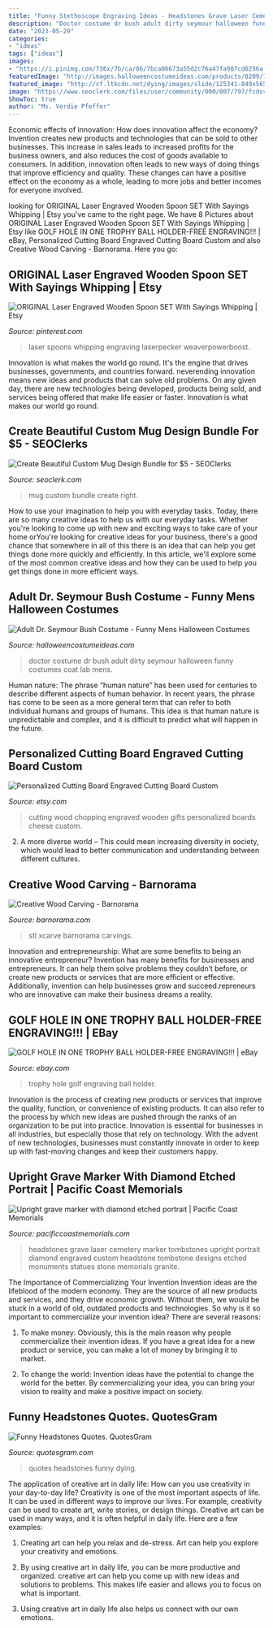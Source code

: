 ```yaml
---
title: "Funny Stethoscope Engraving Ideas - Headstones Grave Laser Cemetery Marker Tombstones Upright Portrait Diamond Engraved Custom Headstone Tombstone Designs Etched Monuments Statues Stone Memorials Granite"
description: "Doctor costume dr bush adult dirty seymour halloween funny costumes coat lab mens"
date: "2023-05-29"
categories:
- "ideas"
tags: ["ideas"]
images:
- "https://i.pinimg.com/736x/7b/ca/06/7bca06673a55d2c76a47fa987cd0256a.jpg"
featuredImage: "http://images.halloweencostumeideas.com/products/8209/1-1/adult-dr-seymour-bush-costume.jpg"
featured_image: "http://cf.ltkcdn.net/dying/images/slide/125341-849x565r1-funny2.jpg"
image: "https://www.seoclerk.com/files/user/community/000/007/797/fcdsvsbfrfd.1537820595.jpg"
ShowToc: true
author: "Ms. Verdie Pfeffer"
---
```



Economic effects of innovation: How does innovation affect the economy?
Invention creates new products and technologies that can be sold to other businesses. This increase in sales leads to increased profits for the business owners, and also reduces the cost of goods available to consumers. In addition, innovation often leads to new ways of doing things that improve efficiency and quality. These changes can have a positive effect on the economy as a whole, leading to more jobs and better incomes for everyone involved.

	

		
looking for ORIGINAL Laser Engraved Wooden Spoon SET With Sayings Whipping | Etsy you've came to the right page. We have 8 Pictures about ORIGINAL Laser Engraved Wooden Spoon SET With Sayings Whipping | Etsy like GOLF HOLE IN ONE TROPHY BALL HOLDER-FREE ENGRAVING!!! | eBay, Personalized Cutting Board Engraved Cutting Board Custom and also Creative Wood Carving - Barnorama. Here you go:
		
    
## ORIGINAL Laser Engraved Wooden Spoon SET With Sayings Whipping | Etsy

<img loading=lazy src="https://i.pinimg.com/736x/7b/ca/06/7bca06673a55d2c76a47fa987cd0256a.jpg" onerror="this.onerror=null;this.src='https://tse3.mm.bing.net/th?id=OIP.oel9ShBIHnKC7GnwH4_C3gHaHa&amp;pid=15.1';" alt="ORIGINAL Laser Engraved Wooden Spoon SET With Sayings Whipping | Etsy">

_Source: pinterest.com_

>laser spoons whipping engraving laserpecker weaverpowerboost. 

	

Innovation is what makes the world go round. It's the engine that drives businesses, governments, and countries forward. neverending innovation means new ideas and products that can solve old problems. On any given day, there are new technologies being developed, products being sold, and services being offered that make life easier or faster. Innovation is what makes our world go round.

    
## Create Beautiful Custom Mug Design Bundle For $5 - SEOClerks

<img loading=lazy src="https://www.seoclerk.com/files/user/community/000/007/797/fcdsvsbfrfd.1537820595.jpg" onerror="this.onerror=null;this.src='https://tse4.mm.bing.net/th?id=OIP.ODQTsB30-s9_kKU_dbQl7wHaFG&amp;pid=15.1';" alt="Create Beautiful Custom Mug Design Bundle for $5 - SEOClerks">

_Source: seoclerk.com_

>mug custom bundle create right. 

	

How to use your imagination to help you with everyday tasks.
Today, there are so many creative ideas to help us with our everyday tasks. Whether you're looking to come up with new and exciting ways to take care of your home orYou're looking for creative ideas for your business, there's a good chance that somewhere in all of this there is an idea that can help you get things done more quickly and efficiently. In this article, we'll explore some of the most common creative ideas and how they can be used to help you get things done in more efficient ways.

    
## Adult Dr. Seymour Bush Costume - Funny Mens Halloween Costumes

<img loading=lazy src="http://images.halloweencostumeideas.com/products/8209/1-1/adult-dr-seymour-bush-costume.jpg" onerror="this.onerror=null;this.src='https://tse3.mm.bing.net/th?id=OIP.SYKP632MQgCL8ciHIODV0QHaKl&amp;pid=15.1';" alt="Adult Dr. Seymour Bush Costume - Funny Mens Halloween Costumes">

_Source: halloweencostumeideas.com_

>doctor costume dr bush adult dirty seymour halloween funny costumes coat lab mens. 

	

Human nature:
The phrase “human nature” has been used for centuries to describe different aspects of human behavior. In recent years, the phrase has come to be seen as a more general term that can refer to both individual humans and groups of humans. This idea is that human nature is unpredictable and complex, and it is difficult to predict what will happen in the future.

    
## Personalized Cutting Board Engraved Cutting Board Custom

<img loading=lazy src="https://img0.etsystatic.com/173/0/12897570/il_570xN.1128883504_876x.jpg" onerror="this.onerror=null;this.src='https://tse2.mm.bing.net/th?id=OIP.bMDsXtHtWnLEG-__9WepQQHaFU&amp;pid=15.1';" alt="Personalized Cutting Board Engraved Cutting Board Custom">

_Source: etsy.com_

>cutting wood chopping engraved wooden gifts personalized boards cheese custom. 

	

2. A more diverse world – This could mean increasing diversity in society, which would lead to better communication and understanding between different cultures.

    
## Creative Wood Carving - Barnorama

<img loading=lazy src="https://www.barnorama.com/wp-content/images/2011/02/m31/03.jpg" onerror="this.onerror=null;this.src='https://tse3.mm.bing.net/th?id=OIP.sMWOf8pFX93jB40boeNraAHaFj&amp;pid=15.1';" alt="Creative Wood Carving - Barnorama">

_Source: barnorama.com_

>stl xcarve barnorama carvings. 

	

Innovation and entrepreneurship: What are some benefits to being an innovative entrepreneur?
Invention has many benefits for businesses and entrepreneurs. It can help them solve problems they couldn’t before, or create new products or services that are more efficient or effective. Additionally, invention can help businesses grow and succeed.repreneurs who are innovative can make their business dreams a reality.

    
## GOLF HOLE IN ONE TROPHY BALL HOLDER-FREE ENGRAVING!!! | EBay

<img loading=lazy src="http://i.ebayimg.com/images/i/131292159115-0-1/s-l1000.jpg" onerror="this.onerror=null;this.src='https://tse1.mm.bing.net/th?id=OIP.uWJb4_UTIm620PpapO-u0gHaJ4&amp;pid=15.1';" alt="GOLF HOLE IN ONE TROPHY BALL HOLDER-FREE ENGRAVING!!! | eBay">

_Source: ebay.com_

>trophy hole golf engraving ball holder. 

	

Innovation is the process of creating new products or services that improve the quality, function, or convenience of existing products. It can also refer to the process by which new ideas are pushed through the ranks of an organization to be put into practice. Innovation is essential for businesses in all industries, but especially those that rely on technology. With the advent of new technologies, businesses must constantly innovate in order to keep up with fast-moving changes and keep their customers happy.

    
## Upright Grave Marker With Diamond Etched Portrait | Pacific Coast Memorials

<img loading=lazy src="https://pacificcoastmemorials.com/images/portfolio/IMG_0959.JPG" onerror="this.onerror=null;this.src='https://tse2.mm.bing.net/th?id=OIP.ceqGmZI2ftlZhYyzwNKpEQHaH0&amp;pid=15.1';" alt="Upright grave marker with diamond etched portrait | Pacific Coast Memorials">

_Source: pacificcoastmemorials.com_

>headstones grave laser cemetery marker tombstones upright portrait diamond engraved custom headstone tombstone designs etched monuments statues stone memorials granite. 

	

The Importance of Commercializing Your Invention
Invention ideas are the lifeblood of the modern economy. They are the source of all new products and services, and they drive economic growth. Without them, we would be stuck in a world of old, outdated products and technologies.
So why is it so important to commercialize your invention idea? There are several reasons:

1. To make money: Obviously, this is the main reason why people commercialize their invention ideas. If you have a great idea for a new product or service, you can make a lot of money by bringing it to market.

2. To change the world: Invention ideas have the potential to change the world for the better. By commercializing your idea, you can bring your vision to reality and make a positive impact on society.


    
## Funny Headstones Quotes. QuotesGram

<img loading=lazy src="http://cf.ltkcdn.net/dying/images/slide/125341-849x565r1-funny2.jpg" onerror="this.onerror=null;this.src='https://tse3.mm.bing.net/th?id=OIP.jnBfsP0MicCWfAnL9zLzuQHaE7&amp;pid=15.1';" alt="Funny Headstones Quotes. QuotesGram">

_Source: quotesgram.com_

>quotes headstones funny dying. 

	

The application of creative art in daily life: How can you use creativity in your day-to-day life?
Creativity is one of the most important aspects of life. It can be used in different ways to improve our lives. For example, creativity can be used to create art, write stories, or design things. Creative art can be used in many ways, and it is often helpful in daily life. Here are a few examples: 
1) Creating art can help you relax and de-stress. Art can help you explore your creativity and emotions.

2) By using creative art in daily life, you can be more productive and organized. creative art can help you come up with new ideas and solutions to problems. This makes life easier and allows you to focus on what is important.

3) Using creative art in daily life also helps us connect with our own emotions.

